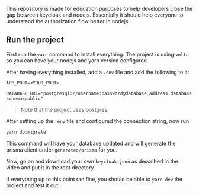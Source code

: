 This repository is made for education purposes to help developers close the gap between keycloak and nodejs. Essentially it should help everyone to understand the authorization flow better in nodejs.

## Run the project
First run the `yarn` command to install everything. The project is using `volta` so you can have your nodejs and yarn version configured.

After having everything installed, add a `.env` file and add the following to it:
```
APP_PORT=<YOUR_PORT>

DATABASE_URL="postgresql://username:password@database_address:database_port/database_name?schema=public"
```

> Note that the project uses postgres.

After setting up the `.env` file and configured the connection string, now run 

```sh
yarn db:migrate
```

This command will have your database updated and will generate the prisma client under `generated/prisma` for you.

Now, go on and download your own `keycloak.json` as described in the video and put it in the root directory.

If everything up to this point ran fine, you should be able to `yarn dev` the project and test it out.